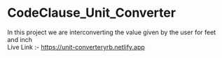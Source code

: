 # CodeClause_Unit_Converter

In this project we are interconverting the value given by the user for feet and inch<br>
Live Link :- https://unit-converteryrb.netlify.app
